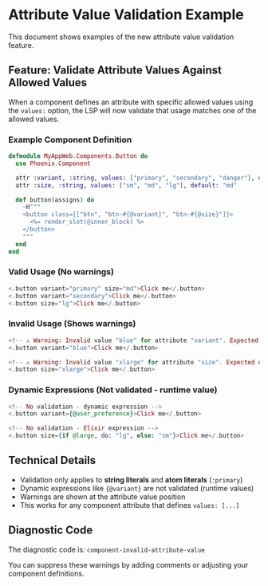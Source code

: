 # Attribute Value Validation Example

This document shows examples of the new attribute value validation feature.

## Feature: Validate Attribute Values Against Allowed Values

When a component defines an attribute with specific allowed values using the `values:` option, the LSP will now validate that usage matches one of the allowed values.

### Example Component Definition

```elixir
defmodule MyAppWeb.Components.Button do
  use Phoenix.Component

  attr :variant, :string, values: ["primary", "secondary", "danger"], default: "primary"
  attr :size, :string, values: ["sm", "md", "lg"], default: "md"

  def button(assigns) do
    ~H"""
    <button class={["btn", "btn-#{@variant}", "btn-#{@size}"]}>
      <%= render_slot(@inner_block) %>
    </button>
    """
  end
end
```

### Valid Usage (No warnings)

```heex
<.button variant="primary" size="md">Click me</.button>
<.button variant="secondary">Click me</.button>
<.button size="lg">Click me</.button>
```

### Invalid Usage (Shows warnings)

```heex
<!-- ⚠️ Warning: Invalid value "blue" for attribute "variant". Expected one of: "primary", "secondary", "danger". -->
<.button variant="blue">Click me</.button>

<!-- ⚠️ Warning: Invalid value "xlarge" for attribute "size". Expected one of: "sm", "md", "lg". -->
<.button size="xlarge">Click me</.button>
```

### Dynamic Expressions (Not validated - runtime value)

```heex
<!-- No validation - dynamic expression -->
<.button variant={@user_preference}>Click me</.button>

<!-- No validation - Elixir expression -->
<.button size={if @large, do: "lg", else: "sm"}>Click me</.button>
```

## Technical Details

- Validation only applies to **string literals** and **atom literals** (`:primary`)
- Dynamic expressions like `{@variant}` are not validated (runtime values)
- Warnings are shown at the attribute value position
- This works for any component attribute that defines `values: [...]`

## Diagnostic Code

The diagnostic code is: `component-invalid-attribute-value`

You can suppress these warnings by adding comments or adjusting your component definitions.
